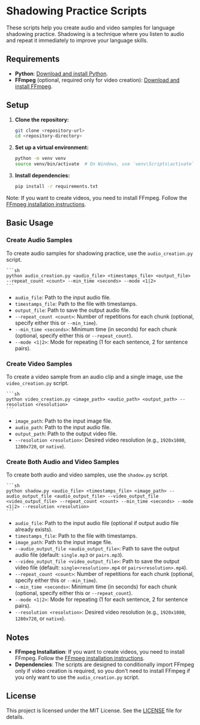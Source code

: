 
# Shadowing Practice Scripts

These scripts help you create audio and video samples for language shadowing practice. Shadowing is a technique where you listen to audio and repeat it immediately to improve your language skills.

## Requirements

- **Python**: [Download and install Python](https://www.python.org/downloads/).
- **FFmpeg** (optional, required only for video creation): [Download and install FFmpeg](https://ffmpeg.org/download.html).

## Setup

1. **Clone the repository:**
    ```sh
    git clone <repository-url>
    cd <repository-directory>
    ```

2. **Set up a virtual environment:**
    ```sh
    python -m venv venv
    source venv/bin/activate  # On Windows, use `venv\Scripts\activate`
    ```

3. **Install dependencies:**
    ```sh
    pip install -r requirements.txt
    ```

Note: If you want to create videos, you need to install FFmpeg. Follow the [FFmpeg installation instructions](https://ffmpeg.org/download.html).

## Basic Usage

### Create Audio Samples

To create audio samples for shadowing practice, use the `audio_creation.py` script.

    ```sh
    python audio_creation.py <audio_file> <timestamps_file> <output_file> --repeat_count <count> --min_time <seconds> --mode <1|2>
    ```

- `audio_file`: Path to the input audio file.
- `timestamps_file`: Path to the file with timestamps.
- `output_file`: Path to save the output audio file.
- `--repeat_count <count>`: Number of repetitions for each chunk (optional, specify either this or `--min_time`).
- `--min_time <seconds>`: Minimum time (in seconds) for each chunk (optional, specify either this or `--repeat_count`).
- `--mode <1|2>`: Mode for repeating (1 for each sentence, 2 for sentence pairs).

### Create Video Samples

To create a video sample from an audio clip and a single image, use the `video_creation.py` script.

    ```sh
    python video_creation.py <image_path> <audio_path> <output_path> --resolution <resolution>
    ```

- `image_path`: Path to the input image file.
- `audio_path`: Path to the input audio file.
- `output_path`: Path to the output video file.
- `--resolution <resolution>`: Desired video resolution (e.g., `1920x1080`, `1280x720`, or `native`).

### Create Both Audio and Video Samples

To create both audio and video samples, use the `shadow.py` script.

    ```sh
    python shadow.py <audio_file> <timestamps_file> <image_path> --audio_output_file <audio_output_file> --video_output_file <video_output_file> --repeat_count <count> --min_time <seconds> --mode <1|2> --resolution <resolution>
    ```

- `audio_file`: Path to the input audio file (optional if output audio file already exists).
- `timestamps_file`: Path to the file with timestamps.
- `image_path`: Path to the input image file.
- `--audio_output_file <audio_output_file>`: Path to save the output audio file (default: `single.mp3` or `pairs.mp3`).
- `--video_output_file <video_output_file>`: Path to save the output video file (default: `single<resolution>.mp4` or `pairs<resolution>.mp4`).
- `--repeat_count <count>`: Number of repetitions for each chunk (optional, specify either this or `--min_time`).
- `--min_time <seconds>`: Minimum time (in seconds) for each chunk (optional, specify either this or `--repeat_count`).
- `--mode <1|2>`: Mode for repeating (1 for each sentence, 2 for sentence pairs).
- `--resolution <resolution>`: Desired video resolution (e.g., `1920x1080`, `1280x720`, or `native`).

## Notes

- **FFmpeg Installation**: If you want to create videos, you need to install FFmpeg. Follow the [FFmpeg installation instructions](https://ffmpeg.org/download.html).
- **Dependencies**: The scripts are designed to conditionally import FFmpeg only if video creation is required, so you don't need to install FFmpeg if you only want to use the `audio_creation.py` script.

## License

This project is licensed under the MIT License. See the [LICENSE](LICENSE) file for details.
